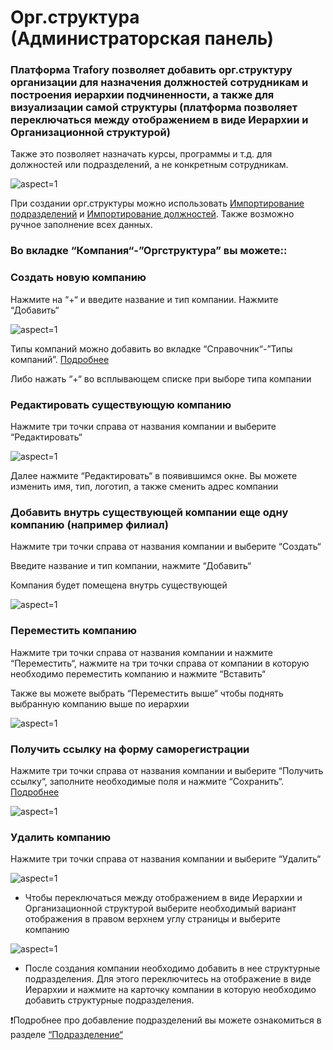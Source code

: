 # Орг.структура (Администраторская панель)

### Платформа Trafory позволяет добавить орг.структуру организации для назначения должностей сотрудникам и построения иерархии подчиненности, а также для визуализации самой структуры (платформа позволяет переключаться между отображением в виде Иерархии и Организационной структурой)

Также это позволяет назначать курсы, программы и т.д. для должностей или подразделений, а не конкретным сотрудникам.

 ![](/api/attachments.redirect?id=f18e7d5f-3636-4c7f-a95b-736205a5cffa "aspect=1")

При создании орг.структуры можно использовать [Импортирование подразделений](/doc/importirovat-podrazdeleniya-S5YSV4qRKw) и [Импортирование должностей](/doc/importirovat-dolzhnosti-wiGhYSgUhh). Также возможно ручное заполнение всех данных.

### Во вкладке “Компания“-”Оргструктура” вы можете::

### Создать новую компанию

Нажмите на “+“ и введите название и тип компании. Нажмите “Добавить“

 ![](/api/attachments.redirect?id=a3b771b4-d1e2-4fa3-977a-f8b40eb36258 "aspect=1")

Типы компаний можно добавить во вкладке “Справочник“-”Типы компаний”. [Подробнее](/doc/tipy-kompanij-NQOf1sLzYV) 

Либо нажать “+“ во всплывающем списке при выборе типа компании 

### Редактировать существующую компанию

Нажмите три точки справа от названия компании и выберите “Редактировать“

 ![](/api/attachments.redirect?id=a8167133-04e6-49b9-bf95-de9626a34bc4 "aspect=1")

Далее нажмите “Редактировать“ в появившимся окне. Вы можете изменить имя, тип, логотип, а также сменить адрес компании

### Добавить внутрь существующей компании еще одну компанию (например филиал)

Нажмите три точки справа от названия компании и выберите “Создать“

Введите название и тип компании, нажмите “Добавить“

Компания будет помещена внутрь существующей

 ![](/api/attachments.redirect?id=9f45f08e-e583-4125-9697-20ffcdb90c35 "aspect=1")

### Переместить компанию

Нажмите три точки справа от названия компании и нажмите “Переместить“, нажмите на три точки справа от компании в которую необходимо переместить компанию и нажмите “Вставить“

Также вы можете выбрать “Переместить выше“ чтобы поднять выбранную компанию выше по иерархии

 ![](/api/attachments.redirect?id=258243a3-0e7e-4cae-9f48-46b9ee03842c "aspect=1")

### Получить ссылку на форму саморегистрации

Нажмите три точки справа от названия компании и выберите “Получить ссылку“, заполните необходимые поля и нажмите “Сохранить“. [Подробнее](/doc/formy-OqNqRtmlAh)

 ![](/api/attachments.redirect?id=c4d19294-b63d-4764-b303-0a6af1ed3869 "aspect=1")

### Удалить компанию

Нажмите три точки справа от названия компании и выберите “Удалить“

 ![](/api/attachments.redirect?id=659e1062-6832-4f30-88be-2144b191d2c3 "aspect=1")


- Чтобы переключаться между отображением в виде Иерархии и Организационной структурой выберите необходимый вариант отображения в правом верхнем углу страницы и выберите компанию

 ![](/api/attachments.redirect?id=52cf3f1e-3b48-4526-9a50-83446fafccc8 "aspect=1")


- После создания компании необходимо добавить в нее структурные подразделения. Для этого переключитесь на отображение в виде Иерархии и нажмите на карточку компании в которую необходимо добавить структурные подразделения. 

❗Подробнее про добавление подразделений вы можете ознакомиться в разделе [“Подразделение“](/doc/podrazdelenie-y5xVi0uXlk)